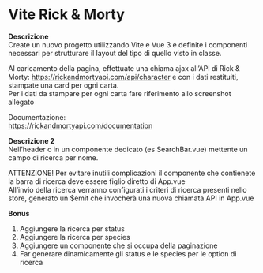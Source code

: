 Vite Rick & Morty  
===
**Descrizione**  
Create un nuovo progetto utilizzando Vite e Vue 3 e definite i componenti necessari per strutturare il layout del tipo di quello visto in classe.  

Al caricamento della pagina, effettuate una chiama ajax all’API di Rick & Morty: https://rickandmortyapi.com/api/character e con i dati restituiti, stampate una card per ogni carta.  
Per i dati da stampare per ogni carta fare riferimento allo screenshot allegato

Documentazione:  
https://rickandmortyapi.com/documentation  

**Descrizione 2**  
Nell’header o in un componente dedicato (es SearchBar.vue) mettente un campo di ricerca per nome. 

ATTENZIONE! Per evitare inutili complicazioni il componente che contienete la barra di ricerca deve essere figlio diretto di App.vue    
All’invio della ricerca verranno configurati i criteri di ricerca presenti nello store, generato un $emit che invocherà una nuova chiamata API in App.vue 

**Bonus**  
1. Aggiungere la ricerca per status  
2. Aggiungere la ricerca per species  
3. Aggiungere un componente che si occupa della paginazione  
4. Far generare dinamicamente gli status e le species per le option di ricerca  
